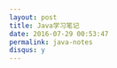 ```yaml
---
layout: post
title: Java学习笔记
date: 2016-07-29 00:53:47
permalink: java-notes
disqus: y
---
```

